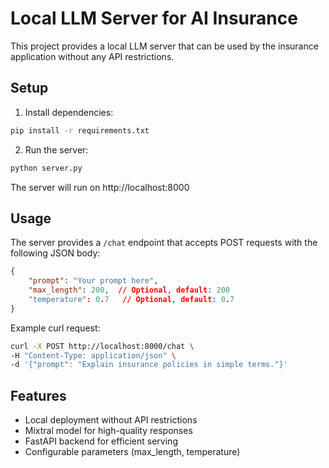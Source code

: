 # Local LLM Server for AI Insurance

This project provides a local LLM server that can be used by the insurance application without any API restrictions.

## Setup

1. Install dependencies:
```bash
pip install -r requirements.txt
```

2. Run the server:
```bash
python server.py
```

The server will run on http://localhost:8000

## Usage

The server provides a `/chat` endpoint that accepts POST requests with the following JSON body:
```json
{
    "prompt": "Your prompt here",
    "max_length": 200,  // Optional, default: 200
    "temperature": 0.7   // Optional, default: 0.7
}
```

Example curl request:
```bash
curl -X POST http://localhost:8000/chat \
-H "Content-Type: application/json" \
-d '{"prompt": "Explain insurance policies in simple terms."}'
```

## Features
- Local deployment without API restrictions
- Mixtral model for high-quality responses
- FastAPI backend for efficient serving
- Configurable parameters (max_length, temperature)
